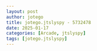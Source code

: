 ```yaml
---
layout: post
author: jotego
title: jotego.jtslyspy - 5732478
date: 2025-01-17
categories: [Arcade, jtslyspy]
tags: [jotego.jtslyspy]
---
```


